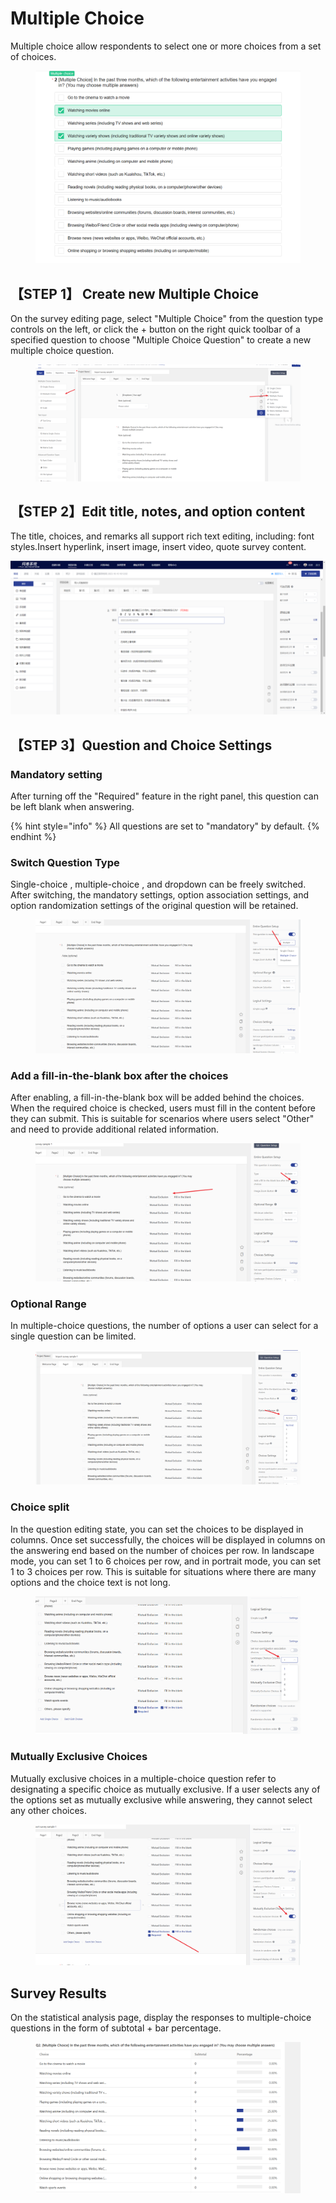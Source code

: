 # Multiple Choice

Multiple choice allow respondents to select one or more choices from a set of choices.

<figure><img src="../../.gitbook/assets/image (4) (1) (1) (1) (1) (1) (1) (1) (1) (1) (1) (1) (1) (1) (1).png" alt=""><figcaption></figcaption></figure>

## 【STEP 1】 Create new Multiple Choice&#x20;

On the survey editing page, select "Multiple Choice" from the question type controls on the left, or click the + button on the right quick toolbar of a specified question to choose "Multiple Choice Question" to create a new multiple choice question.

<figure><img src="../../.gitbook/assets/image (5) (1) (1) (1) (1) (1) (1) (1) (1) (1) (1) (1) (1) (1) (1).png" alt=""><figcaption></figcaption></figure>

## 【STEP 2】Edit title, notes, and option content

The title, choices, and remarks all support rich text editing, including: font styles.Insert hyperlink, insert image, insert video, quote survey content.

![多选题内容编辑](../../.gitbook/assets/Snipaste_2023-10-10_10-13-16.png)

## 【STEP 3】Question and Choice Settings

### Mandatory setting

After turning off the "Required" feature in the right panel, this question can be left blank when answering.

{% hint style="info" %}
All questions are set to "mandatory" by default.
{% endhint %}



### Switch Question Type

Single-choice , multiple-choice , and dropdown  can be freely switched. After switching, the mandatory settings, option association settings, and option randomization settings of the original question will be retained.

<figure><img src="../../.gitbook/assets/image (6) (1) (1) (1) (1) (1) (1) (1) (1) (1) (1) (1).png" alt=""><figcaption></figcaption></figure>

### Add a fill-in-the-blank box after the choices

After enabling, a fill-in-the-blank box will be added behind the choices. When the required choice is checked, users must fill in the content before they can submit. This is suitable for scenarios where users select "Other" and need to provide additional related information.

<figure><img src="../../.gitbook/assets/image (22) (1) (1).png" alt=""><figcaption></figcaption></figure>

### Optional Range

In multiple-choice questions, the number of options a user can select for a single question can be limited.

<figure><img src="../../.gitbook/assets/image (1) (1) (1) (1) (1) (1) (1) (1) (1) (1) (1) (1) (1) (1) (1) (1) (1) (1) (1) (1) (1).png" alt=""><figcaption></figcaption></figure>



### Choice split

In the question editing state, you can set the choices to be displayed in columns. Once set successfully, the choices will be displayed in columns on the answering end based on the number of choices per row. In landscape mode, you can set 1 to 6 choices per row, and in portrait mode, you can set 1 to 3 choices per row. This is suitable for situations where there are many options and the choice text is not long.

<figure><img src="../../.gitbook/assets/image (3) (1) (1) (1) (1) (1) (1) (1) (1) (1) (1) (1) (1) (1) (1).png" alt=""><figcaption></figcaption></figure>

### Mutually Exclusive Choices

Mutually exclusive choices in a multiple-choice question refer to designating a specific choice as mutually exclusive. If a user selects any of the options set as mutually exclusive while answering, they cannot select any other choices.

<figure><img src="../../.gitbook/assets/image (2) (1) (1) (1) (1) (1) (1) (1) (1) (1) (1) (1) (1) (1) (1) (1) (1) (1) (1) (1).png" alt=""><figcaption></figcaption></figure>



## Survey Results

On the statistical analysis page, display the responses to multiple-choice questions in the form of subtotal + bar percentage.

<figure><img src="../../.gitbook/assets/image (4) (1) (1) (1) (1) (1) (1) (1) (1) (1) (1) (1) (1) (1).png" alt=""><figcaption></figcaption></figure>


